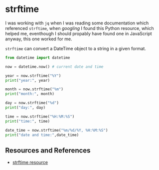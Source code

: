 # strftime

I was working with `jq` when I was reading some documentation which referenced `strftime`, when _googling_ I found this Python resource, which helped me, eventhough I should propably have found one in JavaScript anyway, this one worked for me.

`strftime` can convert a DateTime object to a string in a given format.

```python
from datetime import datetime

now = datetime.now() # current date and time

year = now.strftime("%Y")
print("year:", year)

month = now.strftime("%m")
print("month:", month)

day = now.strftime("%d")
print("day:", day)

time = now.strftime("%H:%M:%S")
print("time:", time)

date_time = now.strftime("%m/%d/%Y, %H:%M:%S")
print("date and time:",date_time)
```

## Resources and References

- [strftime resource](https://www.programiz.com/python-programming/datetime/strftime)
